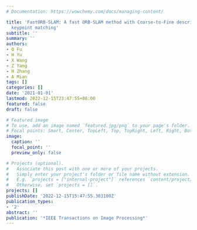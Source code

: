 ```yaml
---
# Documentation: https://wowchemy.com/docs/managing-content/

title: 'FastORB-SLAM: A fast ORB-SLAM method with Coarse-to-Fine descriptor independent
  keypoint matching'
subtitle: ''
summary: ''
authors:
- Q Fu
- H Yu
- X Wang
- Z Yang
- H Zhang
- A Mian
tags: []
categories: []
date: '2021-01-01'
lastmod: 2022-12-15T23:47:55+08:00
featured: false
draft: false

# Featured image
# To use, add an image named `featured.jpg/png` to your page's folder.
# Focal points: Smart, Center, TopLeft, Top, TopRight, Left, Right, BottomLeft, Bottom, BottomRight.
image:
  caption: ''
  focal_point: ''
  preview_only: false

# Projects (optional).
#   Associate this post with one or more of your projects.
#   Simply enter your project's folder or file name without extension.
#   E.g. `projects = ["internal-project"]` references `content/project/deep-learning/index.md`.
#   Otherwise, set `projects = []`.
projects: []
publishDate: '2022-12-15T15:47:55.303100Z'
publication_types:
- '2'
abstract: ''
publication: '*IEEE Transactions on Image Processing*'
---
```

